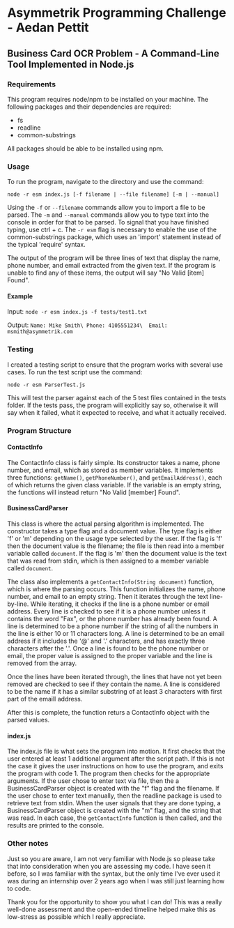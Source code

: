 # Asymmetrik Programming Challenge - Aedan Pettit
## Business Card OCR Problem - A Command-Line Tool Implemented in Node.js
### Requirements
This program requires node/npm to be installed on your machine. 
The following packages and their dependencies are required: 
* fs
* readline
* common-substrings

All packages should be able to be installed using npm.

### Usage
To run the program, navigate to the directory and use the command: 

```node -r esm index.js [-f filename | --file filename] [-m | --manual]```

Using the `-f` or `--filename` commands allow you to import a file to be parsed. 
The `-m` and `--manual` commands allow you to type text into the console in order for that to be parsed.
To signal that you have finished typing, use ctrl + c.
The `-r esm` flag is necessary to enable the use of the common-substrings package, which uses an 'import' statement instead of the typical 'require' syntax.

The output of the program will be three lines of text that display the name, phone number, and email extracted from the given text.
If the program is unable to find any of these items, the output will say "No Valid [item] Found".

#### Example
Input: ```node -r esm index.js -f tests/test1.txt```

Output: ```Name: Mike Smith\
Phone: 4105551234\ 
Email: msmith@asymmetrik.com```

### Testing
I created a testing script to ensure that the program works with several use cases. 
To run the test script use the command:

```node -r esm ParserTest.js```

This will test the parser against each of the 5 test files contained in the tests folder. 
If the tests pass, the program will explicitly say so, otherwise it will say when it failed, what it expected to receive, and what it actually received.

### Program Structure
#### ContactInfo
The ContactInfo class is fairly simple.
Its constructor takes a name, phone number, and email, which as stored as member variables.
It implements three functions: `getName()`, `getPhoneNumber()`, and `getEmailAddress()`, each of which returns the given class variable.
If the variable is an empty string, the functions will instead return "No Valid [member] Found".

#### BusinessCardParser
This class is where the actual parsing algorithm is implemented.
The constructor takes a type flag and a document value.
The type flag is either 'f' or 'm' depending on the usage type selected by the user. 
If the flag is 'f' then the document value is the filename; the file is then read into a member variable called `document`.
If the flag is 'm' then the document value is the text that was read from stdin, which is then assigned to a member variable called `document`.

The class also implements a `getContactInfo(String document)` function, which is where the parsing occurs. 
This function initializes the name, phone number, and email to an empty string.
Then it iterates through the text line-by-line. 
While iterating, it checks if the line is a phone number or email address.
Every line is checked to see if it is a phone number unless it contains the word "Fax", or the phone number has already been found.
A line is determined to be a phone number if the string of all the numbers in the line is either 10 or 11 characters long.
A line is determined to be an email address if it includes the '@' and '.' characters, and has exactly three characters after the '.'.
Once a line is found to be the phone number or email, the proper value is assigned to the proper variable and the line is removed from the array.

Once the lines have been iterated through, the lines that have not yet been removed are checked to see if they contain the name.
A line is considered to be the name if it has a similar substring of at least 3 characters with first part of the emaill address.

After this is complete, the function returs a ContactInfo object with the parsed values.

#### index.js
The index.js file is what sets the program into motion.
It first checks that the user entered at least 1 additional argument after the script path.
If this is not the case it gives the user instructions on how to use the program, and exits the program with code 1.
The program then checks for the appropriate arguments.
If the user chose to enter text via file, then the a BusinessCardParser object is created with the "f" flag and the filename.
If the user chose to enter text manually, then the readline package is used to retrieve text from stdin.
When the user signals that they are done typing, a BusinessCardParser object is created with the "m" flag, and the string that was read.
In each case, the `getContactInfo` function is then called, and the results are printed to the console.

### Other notes
Just so you are aware, I am not very familiar with Node.js so please take that into consideration when you are assessing my code. I have seen it before, so I was familiar with the syntax, but the only time I've ever used it was during an internship over 2 years ago when I was still just learning how to code. 

Thank you for the opportunity to show you what I can do! This was a really well-done assessment and the open-ended timeline helped make this as low-stress as possible which I really appreciate.

